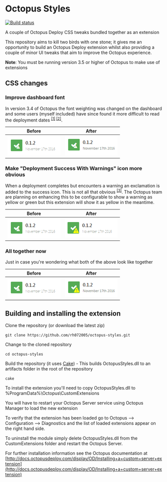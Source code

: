 # Octopus Styles
[![Build status](https://ci.appveyor.com/api/projects/status/ls1ahk6jcyxb2u3i?svg=true)](https://ci.appveyor.com/project/rh072005/octopus-styles)

A couple of Octopus Deploy CSS tweaks bundled together as an extension

This repository aims to kill two birds with one stone; it gives me an opportunity to build an Octopus Deploy extension whilst also providing a couple of minor UI tweaks that aim to improve the Octopus experience.

**Note**: You must be running version 3.5 or higher of Octopus to make use of extensions

## CSS changes
### Improve dashboard font
In version 3.4 of Octopus the font weighting was changed on the dashboard and some users (myself included) have since found it more difficult to read the deployment dates <sup>[[1]](https://help.octopusdeploy.com/discussions/problems/47286-dashboard-font) [[2]](https://octopusdeploy.uservoice.com/forums/170787-general/suggestions/15819517-change-the-fonts-in-the-3-4-dashboard)</sup>.


| Before                                        | After |
| ------                                        | ----- |
| ![Dashboard before](art/dashboard-before.png) | ![Dashboard After](art/dashboard-after.png)


### Make "Deployment Success With Warnings" icon more obvious
When a deployment completes but encounters a warning an exclamation is added to the success icon. This is not all that obvious <sup>[[3]](https://github.com/OctopusDeploy/Issues/issues/1888)</sup>. The Octopus team are planning on enhancing this to be configurable to show a warning as yellow or green but this extension will show it as yellow in the meantime.

| Before                                        | After |
| ------                                        | ----- |
| ![Warning before](art/dashboard-before.png) | ![Warning After](art/warning-after.png)

### All together now

Just in case you're wondering what both of the above look like together

| Before                                        | After |
| ------                                        | ----- |
| ![Both before](art/dashboard-before.png) | ![Both After](art/both-after.png)

## Building and installing the extension

Clone the repository (or download the latest zip)
~~~
git clone https://github.com/rh072005/octopus-styles.git
~~~

Change to the cloned repository
~~~
cd octopus-styles
~~~

Build the repository (it uses [Cake](http://cakebuild.net/)) - This builds OctopusStyles.dll to an artifacts folder in the root of the repository
~~~
cake
~~~

To install the extension you'll need to copy OctopusStyles.dll to %ProgramData%\Octopus\CustomExtensions

You will have to restart your Octopus Server service using Octopus Manager to load the new extension

To verify that the extension has been loaded go to Octopus --> Configuration --> Diagnostics and the list of loaded extensions appear on the right hand side.

To uninstall the module simply delete OctopusStyles.dll from the CustomExtensions folder and restart the Octopus Server.

For further installation information see the Octopus documentation at [http://docs.octopusdeploy.com/display/OD/Installing+a+custom+server+extension](http://docs.octopusdeploy.com/display/OD/Installing+a+custom+server+extension)
